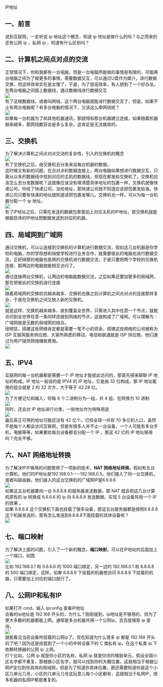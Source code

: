 IP地址
<a name="Ve2X0"></a>
## 一、前言
说到互联网，一定听说 ip 地址这个概念，知道 ip 地址是做什么的吗？与之而来的还有公网 ip ，私网 ip ，知道有什么区别吗？
<a name="AkQpD"></a>
## 二、计算机之间点对点的交流
正常情况下，你和我都有一台电脑，但是一台电脑所能做的事情是有限的，可能两台电脑之间为了做更多的事情，需要数据交互，可以通过U盘作为媒介，进行数据交换，但这样效率实在是太慢了，于是，为了提高效率，有人想到了一个好办法，在两台电脑之间插上数据线，通过数据线进行数据交互<br />![](https://cdn.nlark.com/yuque/0/2022/png/396745/1659448515011-3ebb5cc3-0f9c-4bc2-ba44-8112629663ae.png#clientId=u25395430-f5e3-4&from=paste&id=u0047db60&originHeight=296&originWidth=1080&originalType=url&ratio=1&rotation=0&showTitle=false&status=done&style=shadow&taskId=u4cd6ca91-66a2-4751-9c4c-affcd03ff25&title=)<br />有了这根数据线，或者叫网线，这个两台电脑就能进行数据交互了，但是，如果不止有两台电脑呢？有多台电脑的情况下，又该这么牵网线呢？<br />![](https://cdn.nlark.com/yuque/0/2022/png/396745/1659448515051-dbec8250-4eda-4c92-86da-10eb32582e0f.png#clientId=u25395430-f5e3-4&from=paste&id=u7919b783&originHeight=340&originWidth=1080&originalType=url&ratio=1&rotation=0&showTitle=false&status=done&style=shadow&taskId=ud631cbde-d507-412b-8251-f48332ab935&title=)<br />如果每一台机器为了和其他机器通讯，那就得和那台机器建立连接，如果随着机器越来越多，那网线数目会是多么复杂，这肯定是无法接收的。
<a name="ATmir"></a>
## 三、交换机
为了解决计算机之间点对点交流的复杂性，引入的交换机的概念<br />![](https://cdn.nlark.com/yuque/0/2022/png/396745/1659448515055-d74a074c-4481-4d0b-8bb9-b10a115d4704.png#clientId=u25395430-f5e3-4&from=paste&id=u78868394&originHeight=444&originWidth=512&originalType=url&ratio=1&rotation=0&showTitle=false&status=done&style=shadow&taskId=ue6ebed88-aaeb-40a1-ac3d-b43a506794f&title=)<br />有了交换机之后，由交换机去分发来自每台机器的数据。<br />这时候又有新的问题，在点对点的数据连接上，两台电脑如果想进行数据交互，只需从众多的数据线中找到对应的主机的数据线，但现在都发给交换机了。交换机应该怎么去分发数据呢？这就像应该没有填清楚具体地址的包裹一样，交换机就像快递公司，你给了快递公司，没给地址，那快递公司就不知道应该把包裹发给谁。快递公司只要有快递的地址就知道该把包裹发哪儿，交换机也一样，可以为每一台机器分配一个 ip 地址。<br />![](https://cdn.nlark.com/yuque/0/2022/png/396745/1659448515065-6181798a-7b73-4adb-a717-4cc05d9c4ab1.png#clientId=u25395430-f5e3-4&from=paste&id=u8dc7dbdf&originHeight=458&originWidth=790&originalType=url&ratio=1&rotation=0&showTitle=false&status=done&style=shadow&taskId=u59b8b7c5-0a72-42b2-a3a3-487f1177758&title=)<br />有了IP地址之后，只需在发送的数据包里面加上对应主机的IP地址，那交换机就能根据具体的IP地址把数据发送到对应的机器。
<a name="B4OU0"></a>
## 四、局域网到广域网
通过交换机，可以让连接到交换机的计算机进行数据交流，假如这几台机器是你学校的电脑，你的学校想和隔壁学校进行业务合作，就需要彼此的电脑也进行数据交流，正好隔壁的电脑也是用的交换机进行数据交流，于是只要把两个学校的交换机连接，那两边的电脑就能相互访问了。<br />![](https://cdn.nlark.com/yuque/0/2022/png/396745/1659448515057-02f79148-119f-4be5-a762-7dbbb2d3c0c3.png#clientId=u25395430-f5e3-4&from=paste&id=u6621929d&originHeight=469&originWidth=1080&originalType=url&ratio=1&rotation=0&showTitle=false&status=done&style=shadow&taskId=ua75693d1-7b22-47a7-a6d9-9a09ac7c798&title=)<br />通过连接两台交换机，让两边的电脑能数据交流，之后如果还要加更多的局域网，那在把彼此的交换机进行连接<br />![](https://cdn.nlark.com/yuque/0/2022/png/396745/1659448515341-793f2704-0e1c-4f59-bd7c-65a1b060fbe9.png#clientId=u25395430-f5e3-4&from=paste&id=u9c0b9fdf&originHeight=725&originWidth=1049&originalType=url&ratio=1&rotation=0&showTitle=false&status=done&style=shadow&taskId=u225cab41-1028-4ecf-b360-dce80436d75&title=)<br />随着局域网的交换机优越来越多，交换机也像之前计算机之间点对点的连接那样复杂，于是在交换机之间又放入新的交换机。<br />![](https://cdn.nlark.com/yuque/0/2022/png/396745/1659448515323-694bf944-08c5-47ec-ba36-962547bc97be.png#clientId=u25395430-f5e3-4&from=paste&id=u6a0fc423&originHeight=747&originWidth=937&originalType=url&ratio=1&rotation=0&showTitle=false&status=done&style=shadow&taskId=u64a3117a-08f0-462f-bf5d-6261a51d961&title=)<br />就是这样，交换机越来越多，直到覆盖全世界，只需进入其中任意一个节点，就能访问到全世界任意一条同样连接到网络的节点，这就构成了广域网。可以理解为：<br />广域网就是无数的局域网的结合。<br />很明显，搭建这些网络肯定都是需要一笔不小的资金，搭建这些网络的公司被称为 ISP 互联网服务供应商，大家所熟悉的移动，电信和联通就是 ISP 供应商，他们通过为用户提供网络赚取费用。<br />![](https://cdn.nlark.com/yuque/0/2022/jpeg/396745/1659448515404-13829228-e9a4-4d6d-a841-122189b058f4.jpeg#clientId=u25395430-f5e3-4&from=paste&id=ud5207d02&originHeight=800&originWidth=800&originalType=url&ratio=1&rotation=0&showTitle=false&status=done&style=shadow&taskId=ud985ec99-558a-4052-9b1c-e7f13f26b3f&title=)
<a name="qGlFw"></a>
## 五、IPV4
互联网的每一台机器都是需要一个 IP 地址才能彼此访问的，那首先得来聊聊 IP 地址的构成。IP 地址一般说的是 IPV4 的 IP 地址，它是由 32 位构成，那 IP 地址能用的组合就是 2 的 32 次方，大于等于 42.28 亿。<br />![](https://cdn.nlark.com/yuque/0/2022/png/396745/1659448515389-44e2ef08-31e6-4f1d-8292-467b333116d4.png#clientId=u25395430-f5e3-4&from=paste&id=u0ee34d42&originHeight=313&originWidth=1080&originalType=url&ratio=1&rotation=0&showTitle=false&status=done&style=shadow&taskId=u47ac9dcb-a673-45a9-bc15-93c88ec76b7&title=)<br />为了方便记忆和输入，将每 8 个二进制分为一组，共 4 组，在转换为 10 进制<br />![](https://cdn.nlark.com/yuque/0/2022/png/396745/1659448515451-b76f0a40-a03c-4829-9021-1007cc6b7b4c.png#clientId=u25395430-f5e3-4&from=paste&id=u2d54fca4&originHeight=345&originWidth=1080&originalType=url&ratio=1&rotation=0&showTitle=false&status=done&style=shadow&taskId=u6010e1fa-2405-4adc-84d6-6d00858d2d9&title=)<br />同时，还会对 IP 地址进行分类，一些地址作为特殊用途<br />![](https://cdn.nlark.com/yuque/0/2022/png/396745/1659448515679-07956a75-642d-4226-8eef-6fc12689e58a.png#clientId=u25395430-f5e3-4&from=paste&id=u70342f85&originHeight=393&originWidth=1080&originalType=url&ratio=1&rotation=0&showTitle=false&status=done&style=shadow&taskId=u507a6446-e6c3-41d8-999f-1b8117bfc38&title=)<br />最后真正可用的地址可能还没有 42 亿个。已知全球一共有 70 多亿的人口，虽然不是每个人都会访问互联网，但是有很多人并不止一台设备，一个人可能有多台手机，电脑等等，如果要给每台设备都去分配一个 IP ，那这 42 亿的 IP 地址够用吗？完全不够。
<a name="MbdRX"></a>
## 六、NAT 网络地址转换
为了解决IP不够用的问题使用了一项新的技术，**NAT 网络地址转换**。假如有五台计算机，他们的IP地址是192.168.0.1----192.168.0.5，他们接入了同一台交换机，或者叫路由器，他们接入的这台交换机的广域网IP是6.6.6.6<br />![](https://cdn.nlark.com/yuque/0/2022/png/396745/1659448515744-37b90f1a-811a-4d87-8df7-c4607e7f514a.png#clientId=u25395430-f5e3-4&from=paste&id=ucfc69bc5&originHeight=269&originWidth=826&originalType=url&ratio=1&rotation=0&showTitle=false&status=done&style=shadow&taskId=u691bffda-32ec-4828-b0b1-702f08c0881&title=)<br />如果这五台机器要向一台 8.8.8.8 的服务器发送数据，那 NAT 就会把这几台计算机原有的 ip 转换成 6.6.6.6 的 ip 向 8.8.8.8 发送数据，实现 5 台设备共用一个 IP 的效果 。<br />如果 8.8.8.8 这个交换机下面也挂载了很多设备，那这五台服务器都是按照8.8.8.8这个机器发送的，那有怎么发送到8.8.8.8下面挂载的具体设备呢？<br />![](https://cdn.nlark.com/yuque/0/2022/png/396745/1659448515776-3431d74c-f1b1-4c6e-a025-c78af7956b93.png#clientId=u25395430-f5e3-4&from=paste&id=ue2aca7cb&originHeight=562&originWidth=1080&originalType=url&ratio=1&rotation=0&showTitle=false&status=done&style=shadow&taskId=ude109063-12c1-4ad3-88ab-06f0a833c17&title=)
<a name="vgutx"></a>
## 七、端口映射
为了解决上面的问题，引入了一个新的概念，**端口映射**。可以在IP地址的后面加上一个端口，如图<br />![](https://cdn.nlark.com/yuque/0/2022/png/396745/1659448515728-8fc0bce6-fa7b-4e04-a246-c4240225eb06.png#clientId=u25395430-f5e3-4&from=paste&id=u0418f11b&originHeight=564&originWidth=1080&originalType=url&ratio=1&rotation=0&showTitle=false&status=done&style=shadow&taskId=u9b0a4e92-9138-4f16-b914-e778e097979&title=)<br />比如 192.168.0.1 和 6.6.6.6 的 1000 端口绑定，另一边的 192.168.0.1 和 8.8.8.8 的 500 端口绑定，这样，如果 6.6.6.6 下挂载的机器想访问 8.8.8.8 下挂载的机器，只需要加上对应的端口就行了。
<a name="PIAIY"></a>
## 八、公网IP和私有IP
如果打开 cmd，输入 ipconfig 查看IP地址<br />会看的ip地址是 192.168 开头的，为什么？刚刚提到，ip地址是不够用的，但为了使大多数的机器都能上网，通常是多台机器共用一个公网ip，去百度搜索 ip 查询，<br />![](https://cdn.nlark.com/yuque/0/2022/png/396745/1659448515810-39865860-ce27-49c4-b44d-ab3ed7fcc123.png#clientId=u25395430-f5e3-4&from=paste&id=ufff47984&originHeight=414&originWidth=1080&originalType=url&ratio=1&rotation=0&showTitle=false&status=done&style=shadow&taskId=u69377188-40e5-4d77-85c3-f84882aea42&title=)<br />就能看见当前设备所挂载的公网ip了。现在知道为什么很多 ip 都是 192.168 开头的了吧？因为这是挂载到了一个小的中转设备下的 C 类私有 ip，在这个私类 ip 下依赖转换器的公网 ip 上网。<br />打个比如，公网 ip 就是你小区的名称，私网 ip 就是你住的楼层单元，假设全国小区名字都不重复，那根据小区名字，就可以找到你的大概位置，这就相当于根据公网IP定位到你具体的局域网，但是为了知道你具体位置，那还需要知道你是这个小区几单元几号，小区的几单元几号这玩意儿每个小区都有，这就相当于私网IP，很多机器的私网IP都是重复的。
